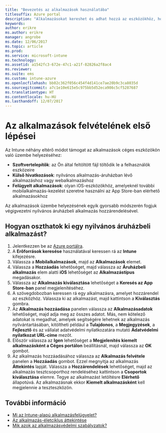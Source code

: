 ```yaml
---
title: "Bevezetés az alkalmazások használatába"
titlesuffix: Azure portal
description: "Alkalmazásokat kereshet és adhat hozzá az eszközökhöz, hogy az alkalmazottak elvégezhessék a munkát."
keywords: 
author: erikre
ms.author: erikre
manager: angrobe
ms.date: 12/06/2017
ms.topic: article
ms.prod: 
ms.service: microsoft-intune
ms.technology: 
ms.assetid: a1542fc3-672e-47c1-a21f-82826a2f8ac4
ms.reviewer: 
ms.suite: ems
ms.custom: intune-azure
ms.openlocfilehash: bb02c362f056c454f4d141ce7ae20b9c3ca8035d
ms.sourcegitcommit: a7c1e10e615e5c975bb5d52eca986c5cf5287687
ms.translationtype: HT
ms.contentlocale: hu-HU
ms.lasthandoff: 12/07/2017
---
```

# <a name="get-started-with-adding-apps"></a>Az alkalmazások felvételének első lépései

Az Intune néhány eltérő módot támogat az alkalmazások céges eszközökön való üzembe helyezéséhez:

* **Szoftvertelepítők**: az Ön által feltöltött fájl töltődik le a felhasználók eszközeire
* __Külső hivatkozások__: nyilvános alkalmazás-áruházban lévő alkalmazáshoz vagy webalkalmazáshoz
* **Felügyelt alkalmazások**: olyan iOS-eszközökhöz, amelyeknél további mobilalkalmazás-kezelést szeretne használni az App Store-ban elérhető alkalmazásokhoz

Az alkalmazások üzembe helyezésének egyik gyorsabb módszerén fogjuk végigvezetni nyilvános áruházbeli alkalmazás hozzárendelésével.

## <a name="how-do-i-assign-a-public-store-app"></a>Hogyan oszthatok ki egy nyilvános áruházbeli alkalmazást?

1. Jelentkezzen be az [Azure portálra](https://portal.azure.com).
2. A **Erőforrások keresése** használatával keressen rá az **Intune** kifejezésre.
3. Válassza a **Mobilalkalmazások**, majd az **Alkalmazások** elemet.
4. Válassza a **Hozzáadás** lehetőséget, majd válassza az **Áruházbeli alkalmazás** elem alatti **iOS** lehetőséget az **Alkalmazástípus** megadásakor.
5. Válassza az **Alkalmazás kiválasztása** lehetőséget a **Keresés az App Store-ban** panel megjelenítéséhez.
6. A szövegdobozban keressen rá egy alkalmazásra, amelyet hozzárendel az eszközhöz. Válassza ki az alkalmazást, majd kattintson a **Kiválasztás** gombra.
7. Az **Alkalmazás hozzáadása** panelen válassza az **Alkalmazásadatok** lehetőséget, majd adja meg az összes adatot. Más, nem kötelező adatokat is megadhat, amelyek segítségére lehetnek az alkalmazás nyilvántartásában, kitöltheti például a **Tulajdonos**, a **Megjegyzések**, a **Fejlesztő** és az vállalat adatvédelmi nyilatkozatára mutató **Adatvédelmi nyilatkozat URL-címe** mezőt.
8. Először válassza az **Igen** lehetőséget a **Megjelenítés kiemelt alkalmazásként a Céges portálon** beállításnál, majd válassza az **OK** gombot.
9. Az alkalmazás hozzáadásához válassza az **Alkalmazás felvétele** panelen a **Hozzáadás** gombot. Ezzel megnyitja az alkalmazás **Áttekintés** lapját. Válassza a **Hozzárendelések** lehetőséget, majd az alkalmazás tesztcsoporthoz rendeléséhez kattintson a **Csoportok kiválasztása** elemre. Tegye az alkalmazást letöltésre **Elérhető** állapotúvá. Az alkalmazásnak ekkor **Kiemelt alkalmazásként** kell megjelennie a teszteszközön.

## <a name="learn-more"></a>További információ

* [Mi az Intune-alapú alkalmazásfelügyelet?](app-management.md)
* [Az alkalmazás-életciklus áttekintése](app-lifecycle.md)
* [Mik azok az alkalmazásvédelmi szabályzatok?](app-protection-policy.md)
